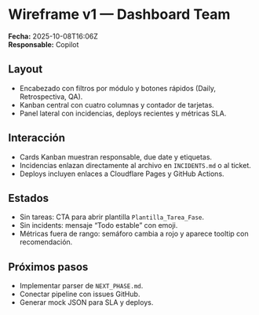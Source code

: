 # Wireframe v1 — Dashboard Team
**Fecha:** 2025-10-08T16:06Z  
**Responsable:** Copilot

## Layout
- Encabezado con filtros por módulo y botones rápidos (Daily, Retrospectiva, QA).
- Kanban central con cuatro columnas y contador de tarjetas.
- Panel lateral con incidencias, deploys recientes y métricas SLA.

## Interacción
- Cards Kanban muestran responsable, due date y etiquetas.
- Incidencias enlazan directamente al archivo en `INCIDENTS.md` o al ticket.
- Deploys incluyen enlaces a Cloudflare Pages y GitHub Actions.

## Estados
- Sin tareas: CTA para abrir plantilla `Plantilla_Tarea_Fase`.
- Sin incidents: mensaje “Todo estable” con emoji.
- Métricas fuera de rango: semáforo cambia a rojo y aparece tooltip con recomendación.

## Próximos pasos
- Implementar parser de `NEXT_PHASE.md`.
- Conectar pipeline con issues GitHub.
- Generar mock JSON para SLA y deploys.

